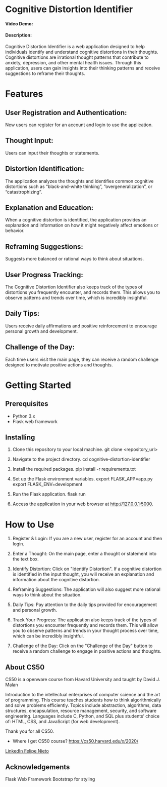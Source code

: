 # Cognitive Distortion Identifier
#### Video Demo:  <URL HERE>

#### Description:
Cognitive Distortion Identifier is a web application designed to help individuals identify and understand cognitive distortions in their thoughts. Cognitive distortions are irrational thought patterns that contribute to anxiety, depression, and other mental health issues. Through this application, users can gain insights into their thinking patterns and receive suggestions to reframe their thoughts.

# Features
## User Registration and Authentication:
New users can register for an account and login to use the application.

## Thought Input:
Users can input their thoughts or statements.

## Distortion Identification:
The application analyzes the thoughts and identifies common cognitive distortions such as “black-and-white thinking”, “overgeneralization”, or “catastrophizing”.

## Explanation and Education:
When a cognitive distortion is identified, the application provides an explanation and information on how it might negatively affect emotions or behavior.

## Reframing Suggestions:
Suggests more balanced or rational ways to think about situations.

## User Progress Tracking:
The Cognitive Distortion Identifier also keeps track of the types of distortions you frequently encounter, and records them. This allows you to observe patterns and trends over time, which is incredibly insightful.

## Daily Tips:
Users receive daily affirmations and positive reinforcement to encourage personal growth and development.

## Challenge of the Day:
Each time users visit the main page, they can receive a random challenge designed to motivate positive actions and thoughts.

# Getting Started
## Prerequisites
- Python 3.x
- Flask web framework

## Installing
1. Clone this repository to your local machine.
git clone <repository_url>

2. Navigate to the project directory.
cd cognitive-distortion-identifier

3. Install the required packages.
pip install -r requirements.txt

4. Set up the Flask environment variables.
export FLASK_APP=app.py
export FLASK_ENV=development

5. Run the Flask application.
flask run

6. Access the application in your web browser at http://127.0.0.1:5000.

# How to Use
1. Register & Login: If you are a new user, register for an account and then login.

2. Enter a Thought: On the main page, enter a thought or statement into the text box.

3. Identify Distortion: Click on "Identify Distortion". If a cognitive distortion is identified in the input thought, you will receive an explanation and information about the cognitive distortion.

4. Reframing Suggestions: The application will also suggest more rational ways to think about the situation.

6. Daily Tips: Pay attention to the daily tips provided for encouragement and personal growth.

7. Track Your Progress: The application also keeps track of the types of distortions you encounter frequently and records them. This will allow you to observe patterns and trends in your thought process over time, which can be incredibly insightful.

8. Challenge of the Day: Click on the "Challenge of the Day" button to receive a random challenge to engage in positive actions and thoughts.

## About CS50
CS50 is a openware course from Havard University and taught by David J. Malan

Introduction to the intellectual enterprises of computer science and the art of programming. This course teaches students how to think algorithmically and solve problems efficiently. Topics include abstraction, algorithms, data structures, encapsulation, resource management, security, and software engineering. Languages include C, Python, and SQL plus students’ choice of: HTML, CSS, and JavaScript (for web development).

Thank you for all CS50.

- Where I get CS50 course?
https://cs50.harvard.edu/x/2020/

[LinkedIn Felipe Nieto](https://www.linkedin.com/in/felipe-antonio-nieto-curcio-9b865116a/)

## Acknowledgements
Flask Web Framework
Bootstrap for styling